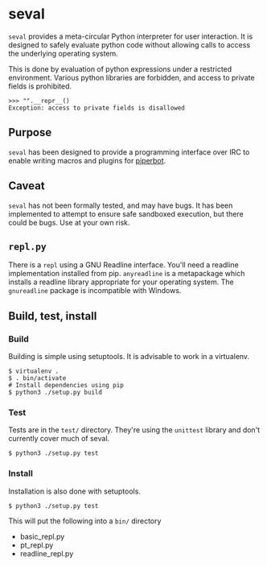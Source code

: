 # seval

`seval` provides a meta-circular Python interpreter for user interaction. It is
designed to safely evaluate python code without allowing calls to access the
underlying operating system.

This is done by evaluation of python expressions under a restricted environment.
Various python libraries are forbidden, and access to private fields is
prohibited.

```
>>> "".__repr__()
Exception: access to private fields is disallowed
```

## Purpose

`seval` has been designed to provide a programming interface over IRC to enable
writing macros and plugins for [piperbot](https://github.com/ellxc/piperbot).

## Caveat

`seval` has not been formally tested, and may have bugs. It has been implemented
to attempt to ensure safe sandboxed execution, but there could be bugs. Use at
your own risk.

## `repl.py`

There is a `repl` using a GNU Readline interface. You'll need a readline
implementation installed from pip. `anyreadline` is a metapackage which installs
a readline library appropriate for your operating system. The `gnureadline`
package is incompatible with Windows.

## Build, test, install

### Build
Building is simple using setuptools. It is advisable to work in a virtualenv.

```shellsession
$ virtualenv .
$ . bin/activate
# Install dependencies using pip
$ python3 ./setup.py build
```

### Test

Tests are in the `test/` directory. They're using the `unittest`
library and don't currently cover much of seval.

```shellsession
$ python3 ./setup.py test
```

### Install

Installation is also done with setuptools.

```shellsession
$ python3 ./setup.py test
```

This will put the following into a `bin/` directory

 - basic_repl.py
 - pt_repl.py
 - readline_repl.py
 

